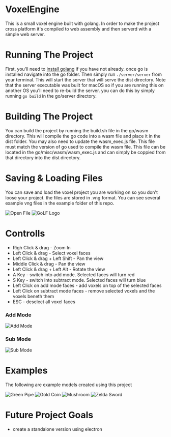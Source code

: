 # VoxelEngine

This is a small voxel engine built with golang.
In order to make the project cross platform it's
compiled to web assembly and then serverd with a
simple web server.

# Running The Project

First, you'll need to [install golang](https://golang.org/) if you have not already.
once go is installed navigate into the go folder. Then simply run ```./server/server```
from your terminal. This will start the server that will serve the dist directory. Note
that the server executable was built for macOS so if you are running this on another OS
you'll need to re-build the server. you can do this by simply running ```go build``` in
the go/server directory.

# Building The Project

You can build the project by running the build.sh file in the go/wasm directory. This will 
compile the go code into a wasm file and place it in the dist folder. You may also need to
update the wasm_exec.js file. This file must match the version of go used to compile the
wasm file. This file can be located in the go/misc/wasm/wasm_exec.js and can simply be
coppied from that directory into the dist directory.

# Saving & Loading Files

You can save and load the voxel project you are working on so you don't loose your project.
the files are stored in .vng format. You can see several example vng files in the example 
folder of this repo.

![Open File](https://github.com/bjatkin/VoxelEngine/tree/master/image/OpenFile.png)
![GoLF Logo](https://github.com/bjatkin/golf-engine/blob/master/images/logo_large.png)


# Controlls
 * Righ Click & drag - Zoom In
 * Left Click & drag - Select voxel faces
 * Left Click & drag + Left Shift - Pan the view
 * Middle Click & drag - Pan the view
 * Left Click & drag + Left Alt - Rotate the view
 * A Key - switch into add mode. Selected faces will turn red
 * S Key - switch into subtract mode. Selected faces will turn blue
 * Left Click on add mode faces - add voxels on top of the selected faces
 * Left Click on subtract mode faces - remove selected voxels and the voxels beneth them
 * ESC - deselect all voxel faces

### Add Mode
![Add Mode](https://github.com/bjatkin/VoxelEngine/tree/master/image/AddMode.png)

### Sub Mode
![Sub Mode](https://github.com/bjatkin/VoxelEngine/tree/master/image/SutractMode.png)

# Examples
The following are example models created using this project

![Green Pipe](https://github.com/bjatkin/VoxelEngine/tree/master/image/GreenPipe.png)
![Gold Coin](https://github.com/bjatkin/VoxelEngine/tree/master/image/Coin.png)
![Mushroom](https://github.com/bjatkin/VoxelEngine/tree/master/image/Mushroom.png)
![Zelda Sword](https://github.com/bjatkin/VoxelEngine/tree/master/image/ZeldaSword.png)

# Future Project Goals
 * create a standalone version using electron
